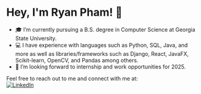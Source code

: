 # Hey, I'm Ryan Pham! 👋
- 🎓 I’m currently pursuing a B.S. degree in Computer Science at Georgia State University.  
- 💻 I have experience with languages such as Python, SQL, Java, and more as well as libraries/frameworks such as Django, React, JavaFX, Scikit-learn, OpenCV, and Pandas among others.  
- 🚀 I’m looking forward to internship and work opportunities for 2025.  
  
Feel free to reach out to me and connect with me at:  
[![LinkedIn](https://img.shields.io/badge/LinkedIn-0077B5?style=for-the-badge&logo=linkedin&logoColor=white)](https://www.linkedin.com/in/the-ryan-pham/)
<!---
ryangpham/ryangpham is a ✨ special ✨ repository because its `README.md` (this file) appears on your GitHub profile.
You can click the Preview link to take a look at your changes.

- 👀 I’m interested in learning more 
- 🌱 I’m currently learning ...
- 💞️ I’m looking to collaborate on ...
- 📫 How to reach me ...
--->
